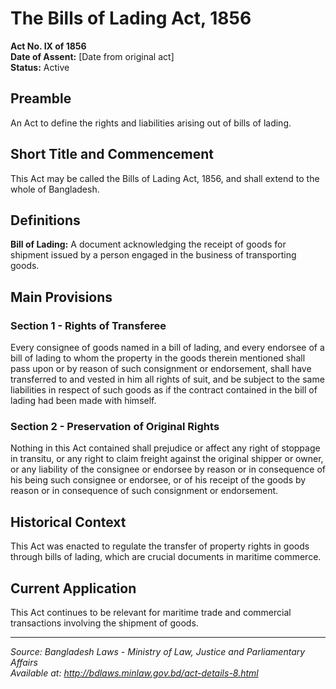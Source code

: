 # The Bills of Lading Act, 1856

**Act No. IX of 1856**  
**Date of Assent:** [Date from original act]  
**Status:** Active

## Preamble

An Act to define the rights and liabilities arising out of bills of lading.

## Short Title and Commencement

This Act may be called the Bills of Lading Act, 1856, and shall extend to the whole of Bangladesh.

## Definitions

**Bill of Lading:** A document acknowledging the receipt of goods for shipment issued by a person engaged in the business of transporting goods.

## Main Provisions

### Section 1 - Rights of Transferee
Every consignee of goods named in a bill of lading, and every endorsee of a bill of lading to whom the property in the goods therein mentioned shall pass upon or by reason of such consignment or endorsement, shall have transferred to and vested in him all rights of suit, and be subject to the same liabilities in respect of such goods as if the contract contained in the bill of lading had been made with himself.

### Section 2 - Preservation of Original Rights
Nothing in this Act contained shall prejudice or affect any right of stoppage in transitu, or any right to claim freight against the original shipper or owner, or any liability of the consignee or endorsee by reason or in consequence of his being such consignee or endorsee, or of his receipt of the goods by reason or in consequence of such consignment or endorsement.

## Historical Context

This Act was enacted to regulate the transfer of property rights in goods through bills of lading, which are crucial documents in maritime commerce.

## Current Application

This Act continues to be relevant for maritime trade and commercial transactions involving the shipment of goods.

---

*Source: Bangladesh Laws - Ministry of Law, Justice and Parliamentary Affairs*  
*Available at: http://bdlaws.minlaw.gov.bd/act-details-8.html*
